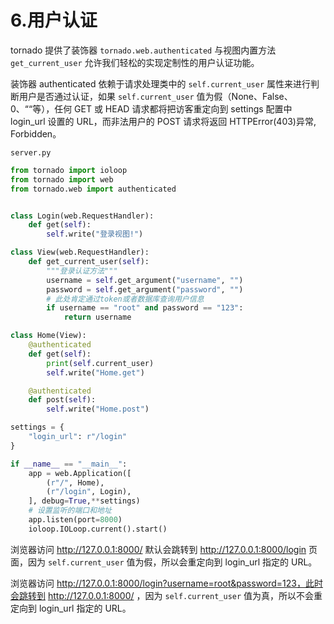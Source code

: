 # 6.用户认证

tornado 提供了装饰器 `tornado.web.authenticated` 与视图内置方法 `get_current_user` 允许我们轻松的实现定制性的用户认证功能。

装饰器 authenticated 依赖于请求处理类中的 `self.current_user` 属性来进行判断用户是否通过认证，如果 `self.current_user` 值为假（None、False、0、““等），任何 GET 或 HEAD 请求都将把访客重定向到 settings 配置中 login_url 设置的 URL，而非法用户的 POST 请求将返回 HTTPError(403)异常, Forbidden。

`server.py`

```python
from tornado import ioloop
from tornado import web
from tornado.web import authenticated


class Login(web.RequestHandler):
    def get(self):
        self.write("登录视图!")

class View(web.RequestHandler):
    def get_current_user(self):
        """登录认证方法"""
        username = self.get_argument("username", "")
        password = self.get_argument("password", "")
        # 此处肯定通过token或者数据库查询用户信息
        if username == "root" and password == "123":
            return username

class Home(View):
    @authenticated
    def get(self):
        print(self.current_user)
        self.write("Home.get")

    @authenticated
    def post(self):
        self.write("Home.post")

settings = {
    "login_url": r"/login"
}

if __name__ == "__main__":
    app = web.Application([
        (r"/", Home),
        (r"/login", Login),
    ], debug=True,**settings)
    # 设置监听的端口和地址
    app.listen(port=8000)
    ioloop.IOLoop.current().start()
```

浏览器访问 http://127.0.0.1:8000/ 默认会跳转到 http://127.0.0.1:8000/login 页面，因为 `self.current_user` 值为假，所以会重定向到 login_url 指定的 URL。

浏览器访问 http://127.0.0.1:8000/login?username=root&password=123，此时会跳转到 http://127.0.0.1:8000/ ，因为 `self.current_user` 值为真，所以不会重定向到 login_url 指定的 URL。

